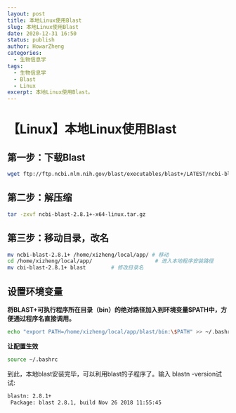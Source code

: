 ```yaml
---
layout: post
title: 本地Linux使用Blast
slug: 本地Linux使用Blast
date: 2020-12-31 16:50
status: publish
author: HowarZheng
categories: 
  - 生物信息学
tags:
  - 生物信息学
  - Blast
  - Linux
excerpt: 本地Linux使用Blast。
---
```

# 【Linux】本地Linux使用Blast

## 第一步：下载Blast

```bash
wget ftp://ftp.ncbi.nlm.nih.gov/blast/executables/blast+/LATEST/ncbi-blast-2.8.1+-x64-linux.tar.gz
```

## 第二步：解压缩

```bash
tar -zxvf ncbi-blast-2.8.1+-x64-linux.tar.gz
```

## 第三步：移动目录，改名

```bash
mv ncbi-blast-2.8.1+ /home/xizheng/local/app/ # 移动
cd /home/xizheng/local/app/                    # 进入本地程序安装路径
mv cbi-blast-2.8.1+ blast        # 修改目录名
```

## 设置环境变量

**将BLAST+可执行程序所在目录（bin）的绝对路径加入到环境变量$PATH中，方便通过程序名直接调用。**

```bash
echo "export PATH=/home/xizheng/local/app/blast/bin:\$PATH" >> ~/.bashrc
```

**让配置生效**

```bash
source ~/.bashrc
```

到此，本地blast安装完毕，可以利用blast的子程序了。输入 blastn -version试试:

```bash
blastn: 2.8.1+
 Package: blast 2.8.1, build Nov 26 2018 11:55:45
```


